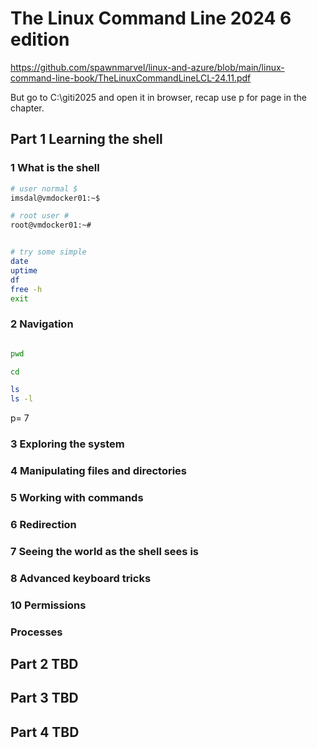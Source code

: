 # The Linux Command Line 2024 6 edition

https://github.com/spawnmarvel/linux-and-azure/blob/main/linux-command-line-book/TheLinuxCommandLineLCL-24.11.pdf

But go to C:\giti2025 and open it in browser, recap use p for page in the chapter.

## Part 1 Learning the shell

### 1 What is the shell

```bash
# user normal $
imsdal@vmdocker01:~$

# root user #
root@vmdocker01:~#


# try some simple
date
uptime
df
free -h
exit

```
### 2 Navigation

```bash

pwd

cd

ls
ls -l

```
p= 7

### 3 Exploring the system

### 4 Manipulating files and directories

### 5 Working with commands

### 6 Redirection

### 7 Seeing the world as the shell sees is

### 8 Advanced keyboard tricks

### 10 Permissions

### Processes

## Part 2 TBD

## Part 3 TBD

## Part 4 TBD
